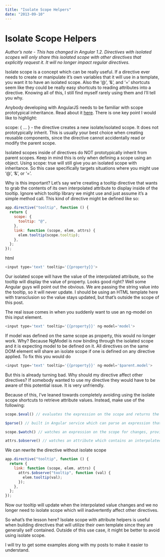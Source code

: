 ```yaml
---
title: "Isolate Scope Helpers"
date: "2013-09-10"
---
```


# Isolate Scope Helpers

_Author’s note - This has changed in Angular 1.2. Directives with isolated scopes will only share this isolated scope with other directives that explicitly request it. It will no longer impact regular directives._

Isolate scope is a concept which can be really useful. If a directive ever needs to create or manipulate it’s own variables that it will use in a template, you want it to have an isolated scope. Also the ‘@’, ‘&’, and ‘=’ shortcuts seem like they could be really easy shortcuts to reading attributes into a directive. Knowing all of this, I still find myself rarely using them and I’ll tell you why.

Anybody developing with AngularJS needs to be familiar with scope prototypical inheritance. Read about it [here](https://github.com/angular/angular.js/wiki/Understanding-Scopes). There is one key point I would like to highlight:

scope: { … } - the directive creates a new isolate/isolated scope. It does not prototypically inherit. This is usually your best choice when creating reusable components, since the directive cannot accidentally read or modify the parent scope.

Isolated scopes inside of directives do NOT prototypically inherit from parent scopes. Keep in mind this is only when defining a scope using an object. Using scope: true will still give you an isolated scope with inheritance. So this case specifically targets situations where you might use ‘@’, ‘&’, or ‘=’.

Why is this important? Let’s say we’re creating a tooltip directive that wants to grab the contents of its own interpolated attribute to display inside of the tooltip. Ignore which tooltip library we might use and just assume it’s a simple method call. This kind of directive might be defined like so:

```javascript
app.directive("tooltip", function () {
  return {
    scope: {
      tooltip: "@",
    },
    link: function (scope, elem, attrs) {
      elem.tooltip(scope.tooltip);
    },
  };
});
```

html

```javascript
<input type='text' tooltip='{{property}}'>
```

Our isolated scope will have the value of the interpolated attribute, so the tooltip will display the value of property. Looks good right? Well some Angular guys will point out the obvious. We are passing the string value into the tooltip, so it will never update. I should be using an HTML template here with transclusion so the value stays updated, but that’s outside the scope of this post.

The real issue comes in when you suddenly want to use an ng-model on this input element.

```javascript
<input type='text' tooltip='{{property}}' ng-model='model'>
```

If model was defined on the same scope as property, this would no longer work. Why? Because NgModel is now binding through the isolated scope and it is expecting model to be defined on it. All directives on the same DOM element will share an isolate scope if one is defined on any directive applied. To fix this you would do

```javascript
<input type='text' tooltip='{{property}}' ng-model='$parent.model'>
```

But this is already turning bad. Why should my directive affect other directives? If somebody wanted to use my directive they would have to be aware of this potential issue. It is very unfriendly.

Because of this, I’ve leaned towards completely avoiding using the isolate scope shortcuts to retrieve attribute values. Instead, make use of the following:

```javascript
scope.$eval() // evaluates the expression on the scope and returns the result

$parse() // built in Angular service which can parse an expression that can later be invoked with any scope and custom locals. also gives access to model setters.

scope.$watch() // watches an expression on the scope for changes, provides a callback with new and old values

attrs.$observe() // watches an attribute which contains an interpolated value, provides a callback with the value
```

We can rewrite the directive without isolate scope

```javascript
app.directive("tooltip", function () {
  return {
    link: function (scope, elem, attrs) {
      attrs.$observe("tooltip", function (val) {
        elem.tooltip(val);
      });
    },
  };
});
```

Now our tooltip will update when the interpolated value changes and we no longer need to isolate scope which will inadvertently affect other directives.

So what’s the lesson here? Isolate scope with attribute helpers is useful when building directives that will utilize their own template since they are generally self contained. Outside of this use case, it might be better to avoid using isolate scope.

I will try to get some examples along with my posts to make it easier to understand.
